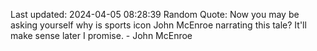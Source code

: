 Last updated: 2024-04-05 08:28:39
Random Quote: Now you may be asking yourself why is sports icon John McEnroe narrating this tale? It'll make sense later I promise. - John McEnroe